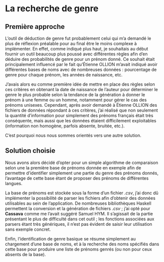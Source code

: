# La recherche de genre
## Première approche
L’outil de déduction de genre fut probablement celui qui m’a demandé le plus de réflexion préalable pour au final être le moins complexe à implémenter. En effet, comme indiqué plus haut, je souhaitais au début fournir un outil beaucoup plus poussé avec différentes règles afin d’en déduire des probabilités de genre pour un prénom donné. Ce souhait était principalement influencé par le fait qu’Étienne OLLION m’avait indiqué avoir différentes bases de noms avec de nombreuses données : pourcentage de genre pour chaque prénom, les années de naissance, etc.

J’avais alors eu comme première idée de mettre en place des règles selon ces critères en obtenant la date de naissance de l’auteur pour déterminer le genre le plus probable selon la tendance de la génération à donner le prénom à une femme ou un homme, notamment pour gérer le cas des prénoms unisexes. Cependant, après avoir demandé à Étienne OLLION des fichiers de données répondant à ces critères, j’ai réalisé que non seulement la quantité d’information pour simplement des prénoms français était très conséquente, mais aussi que les données étaient difficilement exploitables (information non homogène, parfois absente, bruitée, etc.).

C’est pourquoi nous nous sommes orientés vers une autre solution.

## Solution choisie
Nous avons alors décidé d’opter pour un simple algorithme de comparaison selon une la première base de prénoms donnée en exemple afin de permettre d’identifier simplement une partie du genre des prénoms donnés, l’avantage de cette base étant de proposer des prénoms de différentes langues.

La base de prénoms est stockée sous la forme d’un fichier *.csv*, j’ai donc dû implémenter la possibilité de parser les fichiers afin d’obtenir des données utilisables au sein de l’application. De nombreuses bibliothèques Haskell permettent la conversion et la génération de fichiers *.csv* ; j’ai opté pour **Cassava** comme me l’avait suggéré Samuel HYM. Il s’agissait de la partie présentant le plus de difficulté dans cet outil ; les fonctions associées aux parsers étant très génériques, il n’est pas évident de saisir leur utilisation sans exemple concret.

Enfin, l’identification de genre basique se résume simplement au chargement d’une base de noms, et à la recherche des noms spécifiés dans cette base pour produire une liste de prénoms genrés (ou non pour ceux absents de la base).
